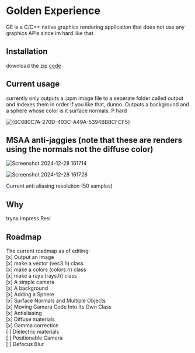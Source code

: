 # Golden Experience

GE is a C/C++ native graphics rendering application that does not use any graphics APIs since im hard like that

## Installation

download the zip [code](https://github.com/MaticFijavz/Golden-experience/archive/refs/heads/master.zip) 

## Current usage
currently only outputs a .ppm image file to a seperate folder called output and indexes them  in order if you like that, dunno.
Outputs a background and a sphere whose color is it surface normals. P hard

![{6C680C7A-270D-403C-A49A-5394BBBCFCF5}](https://github.com/user-attachments/assets/82046a1a-e78c-4c73-9503-0e44d7bab219)



## MSAA anti-jaggies (note that these are renders using the normals not the diffuse color)
![Screenshot 2024-12-28 161714](https://github.com/user-attachments/assets/ab42c215-7781-4c84-95d4-6ed7e2a08007)

![Screenshot 2024-12-28 161728](https://github.com/user-attachments/assets/ea75e0e9-af9a-4460-b177-02dc9dc92477)

Current anti aliasing resolution (50 samples)
## Why

tryna impress Resi

## Roadmap
The current roadmap as of editing:\
[x] Output an image \
[x] make a vector (vec3.h) class\
[x] make a colors (colors.h) class\
[x] make a rays (rays.h) class\
[x] A simple camera\
[x] A background\
[x] Adding a Sphere\
[x] Surface Normals and Multiple Objects\
[x] Moving Camera Code Into Its Own Class\
[x] Antialiasing\
[x] Diffuse materials\
[x] Gamma correction\
[ ] Dielectric materials\
[ ] Positionable Camera\
[ ] Defocus Blur


